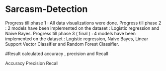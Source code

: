 # Sarcasm-Detection

Progress till phase 1 : All data visualizations were done.
Progress till phase 2 : 2 models have been implemented on the dataset : Logistic regression and Naive Bayes.
Progress till phase 3 ( final ) : 4 models have been implemented on the dataset : Logistic regression, Naive Bayes, Linear Support Vector Classifier and Random Forest Classifier.

#Result
calculated accuracy , precision and Recall

Accuracy
Precision
Recall
